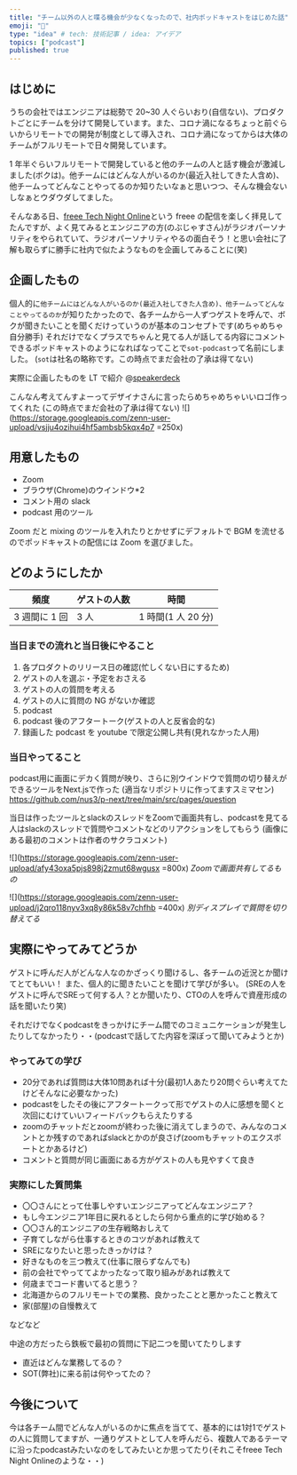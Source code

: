 ```yaml
---
title: "チーム以外の人と喋る機会が少なくなったので、社内ポッドキャストをはじめた話"
emoji: "🎤"
type: "idea" # tech: 技術記事 / idea: アイデア
topics: ["podcast"]
published: true
---
```


## はじめに

うちの会社ではエンジニアは総勢で 20~30 人ぐらいおり(自信ない)、プロダクトごとにチームを分けて開発しています。また、コロナ渦になるちょっと前ぐらいからリモートでの開発が制度として導入され、コロナ渦になってからは大体のチームがフルリモートで日々開発しています。

1 年半ぐらいフルリモートで開発していると他のチームの人と話す機会が激減しました(ボクは)。他チームにはどんな人がいるのか(最近入社してきた人含め)、他チームってどんなことやってるのか知りたいなぁと思いつつ、そんな機会ないしなぁとウダウダしてました。

そんなある日、[freee Tech Night Online](https://www.youtube.com/watch?v=DYygoliZFiw&list=PLMcyvFRyinfS0Wmo0cla2sD7njhI1ADXf&index=6)という freee の配信を楽しく拝見してたんですが、よく見てみるとエンジニアの方(のぶじゃすさん)がラジオパーソナリティをやられていて、ラジオパーソナリティやるの面白そう！と思い会社に了解も取らずに勝手に社内で似たようなものを企画してみることに(笑)

## 企画したもの

個人的に`他チームにはどんな人がいるのか(最近入社してきた人含め)、他チームってどんなことやってるのか`が知りたかったので、各チームから一人ずつゲストを呼んで、ボクが聞きたいことを聞くだけっていうのが基本のコンセプトです(めちゃめちゃ自分勝手)
それだけでなくプラスでちゃんと見てる人が話してる内容にコメントできるポッドキャストのようになればなってことで`sot-podcast`って名前にしました。
(`sot`は社名の略称です。この時点でまだ会社の了承は得てない)

実際に企画したものを LT で紹介
@[speakerdeck](a4efb259caf0421c9b608dc95202dd60)

こんなん考えてんすよーってデザイナさんに言ったらめちゃめちゃいいロゴ作ってくれた
(この時点でまだ会社の了承は得てない)
![](https://storage.googleapis.com/zenn-user-upload/vsjju4ozihui4hf5ambsb5kqx4p7 =250x)

## 用意したもの

- Zoom
- ブラウザ(Chrome)のウインドウ\*2
- コメント用の slack
- podcast 用のツール

Zoom だと mixing のツールを入れたりとかせずにデフォルトで BGM を流せるのでポッドキャストの配信には Zoom を選びました。

## どのようにしたか

| 頻度          | ゲストの人数 | 時間               |
| ------------- | ------------ | ------------------ |
| 3 週間に 1 回 | 3 人         | 1 時間(1 人 20 分) |

### 当日までの流れと当日後にやること

1. 各プロダクトのリリース日の確認(忙しくない日にするため)
2. ゲストの人を選ぶ・予定をおさえる
3. ゲストの人の質問を考える
4. ゲストの人に質問の NG がないか確認
5. podcast
6. podcast 後のアフタートーク(ゲストの人と反省会的な)
7. 録画した podcast を youtube で限定公開し共有(見れなかった人用)

### 当日やってること

podcast用に画面にデカく質問が映り、さらに別ウインドウで質問の切り替えができるツールをNext.jsで作った
(適当なリポジトリに作ってますスミマセン)
https://github.com/nus3/p-next/tree/main/src/pages/question

当日は作ったツールとslackのスレッドをZoomで画面共有し、podcastを見てる人はslackのスレッドで質問やコメントなどのリアクションをしてもらう
(画像にある最初のコメントは作者のサクラコメント)

![](https://storage.googleapis.com/zenn-user-upload/afy43oxa5pjs898j2zmut68wgusx =800x)
*Zoomで画面共有してるもの*

![](https://storage.googleapis.com/zenn-user-upload/j2qro118nyv3xq8y86k58v7chfhb =400x)
*別ディスプレイで質問を切り替えてる*

## 実際にやってみてどうか

ゲストに呼んだ人がどんな人なのかざっくり聞けるし、各チームの近況とか聞けてとてもいい！
また、個人的に聞きたいことを聞けて学びが多い。
(SREの人をゲストに呼んでSREって何する人？とか聞いたり、CTOの人を呼んで資産形成の話を聞いたり笑)

それだけでなくpodcastをきっかけにチーム間でのコミュニケーションが発生したりしてなかったり・・(podcastで話してた内容を深ぼって聞いてみようとか)

### やってみての学び

- 20分であれば質問は大体10問あれば十分(最初1人あたり20問ぐらい考えてたけどそんなに必要なかった)
- podcastをしたその後にアフタートークって形でゲストの人に感想を聞くと次回にむけていいフィードバックもらえたりする
- zoomのチャットだとzoomが終わった後に消えてしまうので、みんなのコメントとか残すのであればslackとかのが良さげ(zoomもチャットのエクスポートとかあるけど)
- コメントと質問が同じ画面にある方がゲストの人も見やすくて良き

### 実際にした質問集

- 〇〇さんにとって仕事しやすいエンジニアってどんなエンジニア？
- もし今エンジニア1年目に戻れるとしたら何から重点的に学び始める？
- 〇〇さん的エンジニアの生存戦略おしえて
- 子育てしながら仕事するときのコツがあれば教えて
- SREになりたいと思ったきっかけは？
- 好きなものを三つ教えて(仕事に限らずなんでも)
- 前の会社でやっててよかったなって取り組みがあれば教えて
- 何歳までコード書いてると思う？
- 北海道からのフルリモートでの業務、良かったことと悪かったこと教えて
- 家(部屋)の自慢教えて

などなど

中途の方だったら鉄板で最初の質問に下記二つを聞いてたりします
- 直近はどんな業務してるの？
- SOT(弊社)に来る前は何やってたの？

## 今後について

今は各チーム間でどんな人がいるのかに焦点を当てて、基本的には1対1でゲストの人に質問してますが、一通りゲストとして人を呼んだら、複数人であるテーマに沿ったpodcastみたいなのをしてみたいとか思ってたり(それこそfreee Tech Night Onlineのような・・)